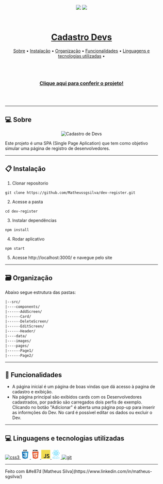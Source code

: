 <p align='center'>
<img src="https://img.shields.io/badge/MatheusSilva-Cadastro-Dev"/>
<img src="https://img.shields.io/website?url=https://dev-register-matheussgsilva.vercel.app/"/>
</p>
<br>

<h1 align='center'><a href="http://matheussilva.dev.br/" target="_blank" rel="noopener noreferrer" title="Veja o Portfolio">Cadastro Devs</a></h1>

<p align="center">
 <a href="#-sobre">Sobre</a> •
 <a href="#-instalação">Instalação</a> •
 <a href="#-organização">Organização</a> • 
 <a href="#-funcionalidades">Funcionalidades</a> •
 <a href="#-linguagens-e-tecnologias-utilizadas">Linguagens e tecnologias utilizadas</a> • 
</p>
<br>
<br>

<h3 align="center"><a href="https://dev-register-matheussgsilva.vercel.app/" target="_blank" rel="noopener noreferrer">Clique aqui para conferir o projeto!</a></h3><br>
<br>

---

## 💻 Sobre

<p align="center">
<img src="https://i.postimg.cc/ZKfJSrqR/project-print.jpg" alt="Cadastro de Devs" width="700" height=""/>
</p>
Este projeto é uma SPA (Single Page Aplication) que tem como objetivo simular uma página de registro de desenvolvedores.

---

## 📋 Instalação

1. Clonar repositorio
```
git clone https://github.com/Matheussgsilva/dev-register.git
```

2. Acesse a pasta
```
cd dev-register
```

3. Instalar dependências
```
npm install
```

4. Rodar aplicativo
```
npm start
```

5. Acesse http://localhost:3000/ e navegue pelo site

---

## 🗃 Organização
Abaixo segue estrutura das pastas:

```
|--src/
|----components/
|------AddScreen/
|------Card/
|------DeleteScreen/
|------EditScreen/
|------Header/
|----data/
|----images/
|----pages/
|------Page1/
|------Page2/
```

---
 
## 🧠 Funcionalidades

- A página inicial é um página de boas vindas que dá acesso à pagina de cadastro e exibição.
- Na página principal são exibidos cards com os Desenvolvedores cadastrados, por padrão são carregados dois perfis de exemplo. Clicando no botão "Adicionar" é aberta uma página pop-up para inserir as informções do Dev. No card é possível editar os dados ou excluir o Dev.

---

## 💻 Linguagens e tecnologias utilizadas
<p align="left"> <a href="#" target="_blank"> <img src="https://cdn-images-1.medium.com/max/1200/1*y1fCsOVCYCTi1B9Q_0BOYg.png" alt="css3" width="30" height="30"/> </a> <a href="https://www.w3schools.com/css/" target="_blank"> <img src="https://raw.githubusercontent.com/devicons/devicon/master/icons/css3/css3-original-wordmark.svg" alt="css3" width="30" height="30"/> </a> <a href="https://www.w3.org/html/" target="_blank"> <img src="https://raw.githubusercontent.com/devicons/devicon/master/icons/html5/html5-original-wordmark.svg" alt="html5" width="30" height="30"/> </a> <a href="https://developer.mozilla.org/en-US/docs/Web/JavaScript" target="_blank"> <img src="https://raw.githubusercontent.com/devicons/devicon/master/icons/javascript/javascript-original.svg" alt="javascript" width="30" height="30"/> </a> <a href="https://reactjs.org/" target="_blank"> <img src="https://raw.githubusercontent.com/devicons/devicon/master/icons/react/react-original-wordmark.svg" alt="react" width="30" height="30"/> </a> <a href="https://git-scm.com/" target="_blank"> <img src="https://www.vectorlogo.zone/logos/git-scm/git-scm-icon.svg" alt="git" width="30" height="30"/> </a></p>

---


<p>Feito com <span>&#e87d</span> [Matheus Silva](https://www.linkedin.com/in/matheus-sgsilva/)</p>